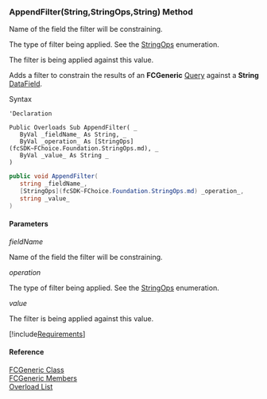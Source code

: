 ﻿### AppendFilter(String,StringOps,String) Method

Name of the field the filter will be constraining.

The type of filter being applied. See the [StringOps](fcSDK~FChoice.Foundation.StringOps.md) enumeration.

The filter is being applied against this value.

Adds a filter to constrain the results of an **FCGeneric** [Query](fcSDK~FChoice.Foundation.FCGeneric~Query.md) against a **String** [DataField](fcSDK~FChoice.Foundation.FCGeneric~DataFields.md).

Syntax

```vbnet
'Declaration

Public Overloads Sub AppendFilter( _
   ByVal _fieldName_ As String, _
   ByVal _operation_ As [StringOps](fcSDK~FChoice.Foundation.StringOps.md), _
   ByVal _value_ As String _
) 
```

```csharp
public void AppendFilter( 
   string _fieldName_,
   [StringOps](fcSDK~FChoice.Foundation.StringOps.md) _operation_,
   string _value_
)
```

#### Parameters

_fieldName_

Name of the field the filter will be constraining.

_operation_

The type of filter being applied. See the [StringOps](fcSDK~FChoice.Foundation.StringOps.md) enumeration.

_value_

The filter is being applied against this value.

[!include[Requirements](../partials/requirements.md)]

#### Reference

[FCGeneric Class](fcSDK~FChoice.Foundation.FCGeneric.md)  
[FCGeneric Members](fcSDK~FChoice.Foundation.FCGeneric_members.md)  
[Overload List](fcSDK~FChoice.Foundation.FCGeneric~AppendFilter.md)